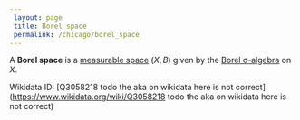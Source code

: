 ```yaml
---
 layout: page
 title: Borel space
 permalink: /chicago/borel_space
---
```

A **Borel space** is a [measurable space](https://mathgloss.github.io/MathGloss/chicago/measurable) $(X, B)$ given by the [Borel σ-algebra](https://mathgloss.github.io/MathGloss/chicago/borel_σ-algebra) on $X$.

Wikidata ID: [Q3058218 todo the aka on wikidata here is not correct](https://www.wikidata.org/wiki/Q3058218 todo the aka on wikidata here is not correct)